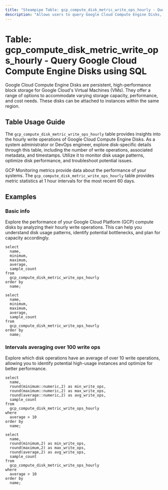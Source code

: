 ```yaml
---
title: "Steampipe Table: gcp_compute_disk_metric_write_ops_hourly - Query Google Cloud Compute Engine Disks using SQL"
description: "Allows users to query Google Cloud Compute Engine Disks, specifically the hourly write operations metrics, providing insights into disk usage patterns and potential performance issues."
---
```


# Table: gcp_compute_disk_metric_write_ops_hourly - Query Google Cloud Compute Engine Disks using SQL

Google Cloud Compute Engine Disks are persistent, high-performance block storage for Google Cloud's Virtual Machines (VMs). They offer a range of options to accommodate varying storage capacity, performance, and cost needs. These disks can be attached to instances within the same region.

## Table Usage Guide

The `gcp_compute_disk_metric_write_ops_hourly` table provides insights into the hourly write operations of Google Cloud Compute Engine Disks. As a system administrator or DevOps engineer, explore disk-specific details through this table, including the number of write operations, associated metadata, and timestamps. Utilize it to monitor disk usage patterns, optimize disk performance, and troubleshoot potential issues.

GCP Monitoring metrics provide data about the performance of your systems. The `gcp_compute_disk_metric_write_ops_hourly` table provides metric statistics at 1 hour intervals for the most recent 60 days.

## Examples

### Basic info
Explore the performance of your Google Cloud Platform (GCP) compute disks by analyzing their hourly write operations. This can help you understand disk usage patterns, identify potential bottlenecks, and plan for capacity accordingly.

```sql+postgres
select
  name,
  minimum,
  maximum,
  average,
  sample_count
from
  gcp_compute_disk_metric_write_ops_hourly
order by
  name;
```

```sql+sqlite
select
  name,
  minimum,
  maximum,
  average,
  sample_count
from
  gcp_compute_disk_metric_write_ops_hourly
order by
  name;
```

### Intervals averaging over 100 write ops
Explore which disk operations have an average of over 10 write operations, allowing you to identify potential high-usage instances and optimize for better performance.

```sql+postgres
select
  name,
  round(minimum::numeric,2) as min_write_ops,
  round(maximum::numeric,2) as max_write_ops,
  round(average::numeric,2) as avg_write_ops,
  sample_count
from
  gcp_compute_disk_metric_write_ops_hourly
where
  average > 10
order by
  name;
```

```sql+sqlite
select
  name,
  round(minimum,2) as min_write_ops,
  round(maximum,2) as max_write_ops,
  round(average,2) as avg_write_ops,
  sample_count
from
  gcp_compute_disk_metric_write_ops_hourly
where
  average > 10
order by
  name;
```